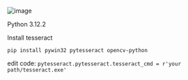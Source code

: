 ![image](https://github.com/forxxin/Arknights_recruitment_tag/assets/165651451/7dee7417-07bf-432d-9308-e463cc8381db)

Python 3.12.2

Install tesseract [](https://github.com/UB-Mannheim/tesseract/wiki)

```pip install pywin32 pytesseract opencv-python```

edit code:   ```pytesseract.pytesseract.tesseract_cmd = r'your path/tesseract.exe'```

